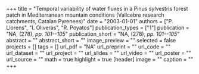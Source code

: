 +++
title = "Temporal variability of water fluxes in a Pinus sylvestris forest patch in Mediterranean mountain conditions (Vallcebre research catchments, Catalan Pyrenees)"
date = "2003-01-01"
authors = ["P. Llorens", "I. Oliveras", "R. Poyatos"]
publication_types = ["1"]
publication = "NA, (278), _pp. 101--105_"
publication_short = "NA, (278), _pp. 101--105_"
abstract = ""
abstract_short = ""
image_preview = ""
selected = false
projects = []
tags = []
url_pdf = "NA"
url_preprint = ""
url_code = ""
url_dataset = ""
url_project = ""
url_slides = ""
url_video = ""
url_poster = ""
url_source = ""
math = true
highlight = true
[header]
image = ""
caption = ""
+++
